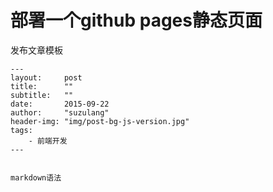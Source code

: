 # 部署一个github pages静态页面

发布文章模板

```text
---
layout:     post
title:      ""
subtitle:   ""
date:       2015-09-22
author:     "suzulang"
header-img: "img/post-bg-js-version.jpg"
tags:
    - 前端开发
---


markdown语法

```



